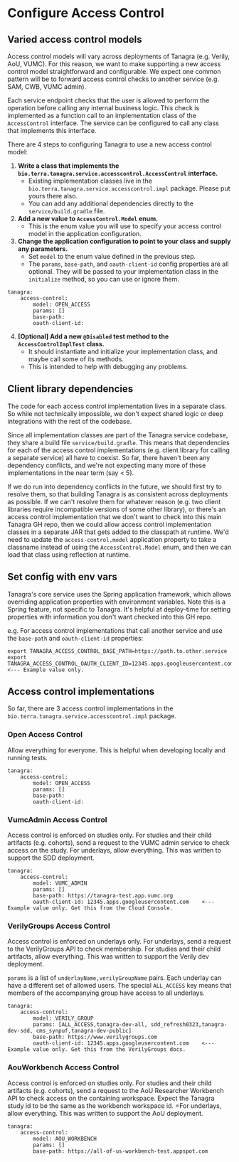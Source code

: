 # Configure Access Control

## Varied access control models
Access control models will vary across deployments of Tanagra (e.g. Verily, AoU, VUMC).
For this reason, we want to make supporting a new access control model straightforward and configurable.
We expect one common pattern will be to forward access control checks to another service (e.g. SAM, CWB, VUMC admin).

Each service endpoint checks that the user is allowed to perform the operation before calling any internal business logic.
This check is implemented as a function call to an implementation class of the `AccessControl` interface.
The service can be configured to call any class that implements this interface.

There are 4 steps to configuring Tanagra to use a new access control model:
1. **Write a class that implements the `bio.terra.tanagra.service.accesscontrol.AccessControl` interface.**
   - Existing implementation classes live in the `bio.terra.tanagra.service.accesscontrol.impl` package. Please put yours there also.
   - You can add any additional dependencies directly to the `service/build.gradle` file.
2. **Add a new value to `AccessControl.Model` enum.**
   - This is the enum value you will use to specify your access control model in the application configuration.
3. **Change the application configuration to point to your class and supply any parameters.**
   - Set `model` to the enum value defined in the previous step.
   - The `params`, `base-path`, and `oauth-client-id` config properties are all optional. They will be passed to your
     implementation class in the `initialize` method, so you can use or ignore them.
```
tanagra:
    access-control:
        model: OPEN_ACCESS
        params: []
        base-path:
        oauth-client-id:
```
4. **[Optional] Add a new `@Disabled` test method to the `AccessControlImplTest` class.**
   - It should instantiate and initialize your implementation class, and maybe call some of its methods.
   - This is intended to help with debugging any problems.

## Client library dependencies
The code for each access control implementation lives in a separate class. 
So while not technically impossible, we don't expect shared logic or deep integrations with the rest of the codebase.

Since all implementation classes are part of the Tanagra service codebase, they share a build file `service/build.gradle`.
This means that dependencies for each of the access control implementations (e.g. client library for calling a separate 
service) all have to coexist. So far, there haven't been any dependency conflicts, and we're not expecting many more of 
these implementations in the near term (say < 5).

If we do run into dependency conflicts in the future, we should first try to resolve them, so that building Tanagra is
as consistent across deployments as possible. If we can't resolve them for whatever reason (e.g. two client libraries 
require incompatible versions of some other library), or there's an access control implementation that we don't want to 
check into this main Tanagra GH repo, then we could allow access control implementation classes in a separate JAR that 
gets added to the classpath at runtime. We'd need to update the `access-control.model` application property to take a 
classname instead of using the `AccessControl.Model` enum, and then we can load that class using reflection at runtime. 

## Set config with env vars
Tanagra's core service uses the Spring application framework, which allows overriding application properties with
environment variables. Note this is a Spring feature, not specific to Tanagra. It's helpful at deploy-time for setting  
properties with information you don't want checked into this GH repo.

e.g. For access control implementations that call another service and use the `base-path` and `oauth-client-id` properties:
```
export TANAGRA_ACCESS_CONTROL_BASE_PATH=https://path.to.other.service
export TANAGRA_ACCESS_CONTROL_OAUTH_CLIENT_ID=12345.apps.googleusercontent.com    <--- Example value only.
```


## Access control implementations
So far, there are 3 access control implementations in the `bio.terra.tanagra.service.accesscontrol.impl` package.

### Open Access Control
Allow everything for everyone. This is helpful when developing locally and running tests.
```
tanagra:
    access-control:
        model: OPEN_ACCESS
        params: []
        base-path:
        oauth-client-id:
```

### VumcAdmin Access Control
Access control is enforced on studies only. For studies and their child artifacts (e.g. cohorts), send a request to
the VUMC admin service to check access on the study. For underlays, allow everything. This was written to support the
SDD deployment.
```
tanagra:
    access-control:
        model: VUMC_ADMIN
        params: []
        base-path: https://tanagra-test.app.vumc.org
        oauth-client-id: 12345.apps.googleusercontent.com    <--- Example value only. Get this from the Cloud Console.
```

### VerilyGroups Access Control
Access control is enforced on underlays only. For underlays, send a request to the VerilyGroups API to check membership.
For studies and their child artifacts, allow everything. This was written to support the Verily dev deployment.

`params` is a list of `underlayName,verilyGroupName` pairs. Each underlay can have a different set of allowed users. 
The special `ALL_ACCESS` key means that members of the accompanying group have access to all underlays.
```
tanagra:
    access-control:
        model: VERILY_GROUP
        params: [ALL_ACCESS,tanagra-dev-all, sdd_refresh0323,tanagra-dev-sdd, cms_synpuf,tanagra-dev-public]
        base-path: https://www.verilygroups.com
        oauth-client-id: 12345.apps.googleusercontent.com    <--- Example value only. Get this from the VerilyGroups docs.
```

### AouWorkbench Access Control
Access control is enforced on studies only. For studies and their child artifacts (e.g. cohorts), send a request to
the AoU Researcher Workbench API to check access on the containing workspace. Expect the Tanagra study id to be the
same as the workbench workspace id. =For underlays, allow everything. This was written to support the AoU deployment.
```
tanagra:
    access-control:
        model: AOU_WORKBENCH
        params: []
        base-path: https://all-of-us-workbench-test.appspot.com
```

